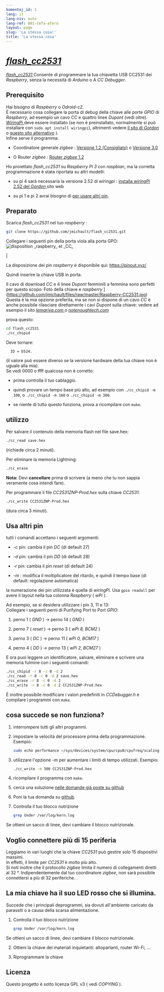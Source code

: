 ```yaml
---
komentoj_id: 1
lang: it
lang-niv: auto
lang-ref: 001-ĉefa-afero
layout: page
slug: 'La stessa cosa!'
title: 'La stessa cosa'
---
```


# [ _flash\_cc2531_ ](https://github.com/jmichault/flash_cc2531)
 [ _flash\_cc2531_ ](https://github.com/jmichault/flash_cc2531) Consente di programmare la tua chiavetta USB CC2531 dei _Raspberry_, senza la necessità di _Arduino_ o A _CC Debugger_.  

## Prerequisito
Hai bisogno di _Raspberry_ o _Odroid-c2_.  
È necessario cosa collegare la porta di debug della chiave alle porte _GPIO_ di _Raspberry_, ad esempio un cavo _CC_ e quattro linee _Dupont_ (vedi oltre).   
[ _WiringPi_ ](http://wiringpi.com/) deve essere installato \(se non è preinstallato, normalmente si può installare con `sudo apt install wiringpi`), altrimenti vedere [il sito di _Gordon_ ](http://wiringpi.com/) o [questo sito alternativo](https://github.com/WiringPi/WiringPi) \).  
Infine serve il programma:

* Coordinatore generale _zigbee_ : [ Versione 1.2 (Consigliato)](https://github.com/Koenkk/Z-Stack-firmware/raw/master/coordinator/Z-Stack_Home_1.2/bin/default/) o [Versione 3.0](https://github.com/Koenkk/Z-Stack-firmware/tree/master/coordinator/Z-Stack_3.0.x/bin)


* O Router _zigbee_ : [Router _zigbee_ 1.2](https://github.com/Koenkk/Z-Stack-firmware/tree/master/router/CC2531/bin)



Ho proiettato _flash\_cc2531_ su _Raspberry Pi 3_ con _raspbian_, ma la corretta programmazione è stata riportata su altri modelli:

 * su pi 4 sarà necessaria la versione 2.52 di _wiringpi_ :  [installa _wiringPi_ 2.52 del _Gordon_ ](http://wiringpi.com/wiringpi-updated-to-2-52-for-the-raspberry-pi-4b/)sito web


 * su pi 1 e pi 2 avrai bisogno di [per usare altri pin](#uzi_aliajn_pinglojn).



## Preparato

Scarica _flash\_cc2531_ nel tuo _raspberry_ :
```bash
git clone https://github.com/jmichault/flash_cc2531.git
```

Collegare i seguenti pin della porta viola alla porta GPO:
![](/public/raspberry-cc.png "disposition _raspberry_ et _CC_") 

|  

La disposizione dei pin _raspberry_ è disponibile qui: <https://pinout.xyz/>


Quindi inserire la chiave USB in porta.  

Il cavo di download _CC_ e 4 linee _Dupont_ femminili a femmina sono perfetti per questo scopo:
Foto della chiave e _raspberry_ ](https://github.com/jmichault/files/raw/master/Raspberry-CC2531.jpg)
Questa è la mia opzione preferita, ma se non si dispone di un cavo _CC_ è anche possibile rilasciare direttamente i cavi _Dupont_ sulla chiave: vedere ad esempio il sito [ _lemariva.com_ ](https://lemariva.com/blog/2019/08/zigbee-flashing-cc2531-using-raspberry-pi-without-cc-debugger) o [ _notenoughtech.com_ ](https://notenoughtech.com/home-automation/flashing-cc2531-without-cc-debugger )


prova questo:
```bash
cd flash_cc2531
./cc_chipid
```
Deve tornare:
```
  ID = b524.
```
(il valore può essere diverso se la versione hardware della tua chiave non è uguale alla mia).  
Se vedi 0000 o ffff qualcosa non è corretto: 

 * prima controlla il tuo cablaggio.


 * quindi provare un tempo base più alto, ad esempio con `./cc_chipid -m 100`, o `./cc_chipid -m 160` o `./cc_chipid -m 300`.


 * se niente di tutto questo funziona, prova a ricompilare con `make`.



## utilizzo
Per salvare il contenuto della memoria flash nel file save.hex:
```bash
./cc_read save.hex
```
(richiede circa 2 minuti).  

Per eliminare la memoria Lightning: 
```bash
./cc_erase
```
**Nota:** Devi **cancellare** prima di scrivere (a meno che tu non sappia veramente cosa intendi fare).

Per programmare il file _CC2531ZNP-Prod.hex_ sulla chiave _CC2531_:
```bash
./cc_write CC2531ZNP-Prod.hex
```
(dura circa 3 minuti).

<a id="uzi_aliajn_pinglojn"></a>

## Usa altri pin

tutti i comandi accettano i seguenti argomenti:

 * _-c_ pin: cambia il pin _DC_ (di default 27)


 * _-d_ pin: cambia il pin _DD_ (di default 28)


 * _-r_ pin: cambia il pin _reset_ (di default 24)


 * _-m_ : modifica il moltiplicatore del ritardo, e quindi il tempo base (di default: regolazione automatica)



la numerazione dei pin utilizzata è quella di _wiringPi_. Usa `gpio readall` per avere il layout nella tua colonna _Raspberry_ ( _wPi_ ).

Ad esempio, se si desidera utilizzare i pin 3, 11 e 13:  
Collegare i seguenti perni di Purifying Port to Port  _GPIO_: 

 1. perno 1 ( _GND_ ) -> perno 14 ( _GND_ )


 2. perno 7 ( _reset_ ) -> perno 3 ( _wPi 8, BCM2_ )


 3. perno 3 ( _DC_ ) -> perno 11 ( _wPi 0, BCM17_ )


 4. perno 4 ( _DD_ ) -> perno 13 ( _wPi 2, BCM27_ )



E ora puoi leggere un identificatore, salvare, eliminare e scrivere una memoria fulmine con i seguenti comandi:
```bash
./cc_chipid -r 8 -c 0 -d 2
./cc_read -r 8 -c 0 -d 2 save.hex
./cc_erase -r 8 -c 0 -d 2
./cc_write -r 8 -c 0 -d 2 CC2531ZNP-Prod.hex
```

È inoltre possibile modificare i valori predefiniti in _CCDebugger.h_ e compilare i programmi con `make`.

## cosa succede se non funziona?

1. interrompere tutti gli altri programmi.


2. impostare la velocità del processore prima della programmazione. Esempio:



   ```bash
   sudo echo performance >/sys/devices/system/cpu/cpu0/cpufreq/scaling_governor
   ```
3. utilizzare l'opzione -m per aumentare i limiti di tempo utilizzati. Esempio:



   ```bash
   ./cc_write -m 300 CC2531ZNP-Prod.hex
   ```
4. ricompilare il programma con `make`.



5. cerca una soluzione [nelle domande già poste su github](https://github.com/jmichault/flash_cc2531/issues?q=is%3Aissue)



6. Poni la tua domanda su [github](https://github.com/jmichault/flash_cc2531/issues/new/choose).



7. Controlla il tuo blocco nutrizione 


    
   ```bash
   grep Under /var/log/kern.log
   ```
Se ottieni un sacco di linee, devi cambiare il blocco nutrizionale.  

## Voglio connettere più di 15 periferia
Leggiamo in vari luoghi che la chiave _CC2531_ può gestire solo 15 dispositivi massimi.   
In effetti, il limite per _CC2531_ è molto più alto.   
Si noti inoltre che il protocollo  _zigbee_  limita il numero di collegamenti diretti al 32 °. Indipendentemente dal tuo coordinatore  _zigbee_, non sarà possibile connettersi a più di 32 periferiche. . 

## La mia chiave ha il suo LED rosso che si illumina.
Succede che i principali deprogrammi, sia dovuti all'ambiente caricato da parassiti o a causa della scarsa alimentazione.  

1. Controlla il tuo blocco nutrizione 


    
   ```bash
   grep Under /var/log/kern.log
   ```
Se ottieni un sacco di linee, devi cambiare il blocco nutrizionale.  

2. Ottieni la chiave dei materiali inquietanti: altoparlanti, router Wi-Fi, ...



3. Riprogrammare la chiave


 


## Licenza

Questo progetto è sotto licenza GPL v3 ( vedi _COPYING_ ).
